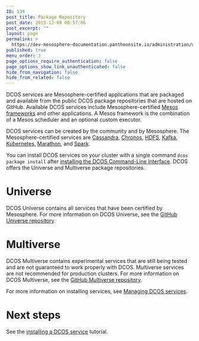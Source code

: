 ```yaml
---
ID: 539
post_title: Package Repository
post_date: 2015-12-08 08:57:06
post_excerpt: ""
layout: page
permalink: >
  https://dev-mesosphere-documentation.pantheonsite.io/administration/universe/
published: true
menu_order: 3
page_options_require_authentication: false
page_options_show_link_unauthenticated: false
hide_from_navigation: false
hide_from_related: false
---
```

DCOS services are Mesosphere-certified applications that are packaged and available from the public DCOS package repositories that are hosted on GitHub. Available DCOS services include Mesosphere-certified [Mesos frameworks][1] and other applications. A Mesos framework is the combination of a Mesos scheduler and an optional custom executor.

DCOS services can be created by the community and by Mesosphere. The Mesosphere-certified services are [Cassandra][2], [Chronos][3], [HDFS][4], [Kafka][5], [Kubernetes][6], [Marathon][7], and [Spark][8].

You can install DCOS services on your cluster with a single command `dcos package install` after [installing the DCOS Command-Line Interface][9]. DCOS offers the Universe and Multiverse package repositories.

# Universe

DCOS Universe contains all services that have been certified by Mesosphere. For more information on DCOS Universe, see the [GitHub Universe repository][1].

# Multiverse

DCOS Multiverse contains experimental services that are still being tested and are not guaranteed to work properly with DCOS. Multiverse services are not recommended for production clusters. For more information on DCOS Multiverse, see the [GitHub Multiverse repository][10].

For more information on installing services, see [Managing DCOS services][11].

# Next steps

See the [installing a DCOS service][12] tutorial.

 [1]: https://github.com/mesosphere/universe
 [2]: ../manage-service/cassandra/
 [3]: ../manage-service/chronos/
 [4]: ../manage-service/hdfs/
 [5]: ../manage-service/kafka/
 [6]: ../manage-service/kubernetes/
 [7]: ../manage-service/marathon/
 [8]: ../manage-service/spark/
 [9]: https://docs.mesosphere.com/administration/introcli/cli/
 [10]: https://github.com/mesosphere/multiverse
 [11]: ../manage-service/
 [12]: ../overview/tutorials/installdatacenter/
